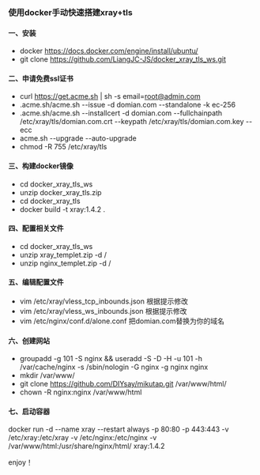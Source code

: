 ### 使用docker手动快速搭建xray+tls

#### 一、安装
* docker https://docs.docker.com/engine/install/ubuntu/
* git clone https://github.com/LiangJC-JS/docker_xray_tls_ws.git

#### 二、申请免费ssl证书
* curl https://get.acme.sh | sh -s email=root@admin.com
* .acme.sh/acme.sh --issue -d domian.com --standalone -k ec-256
* .acme.sh/acme.sh --installcert -d domian.com --fullchainpath /etc/xray/tls/domian.com.crt --keypath /etc/xray/tls/domian.com.key --ecc
* acme.sh --upgrade --auto-upgrade
* chmod -R 755 /etc/xray/tls 

#### 三、构建docker镜像
* cd docker_xray_tls_ws
* unzip docker_xray_tls.zip
* cd docker_xray_tls
* docker build -t xray:1.4.2 .

#### 四、配置相关文件
* cd docker_xray_tls_ws
* unzip xray_templet.zip -d /
* unzip nginx_templet.zip -d /

#### 五、编辑配置文件
* vim /etc/xray/vless_tcp_inbounds.json	根据提示修改
* vim /etc/xray/vless_ws_inbounds.json	根据提示修改
* vim /etc/nginx/conf.d/alone.conf	把domian.com替换为你的域名

#### 六、创建网站
* groupadd -g 101 -S nginx && useradd -S -D -H -u 101 -h /var/cache/nginx -s /sbin/nologin -G nginx -g nginx nginx
* mkdir /var/www/
* git clone https://github.com/DIYsay/mikutap.git /var/www/html/
* chown -R nginx:nginx /var/www/html

#### 七、启动容器
docker run -d --name xray --restart always -p 80:80 -p 443:443 -v /etc/xray:/etc/xray -v /etc/nginx:/etc/nginx -v /var/www/html:/usr/share/nginx/html/ xray:1.4.2

enjoy！
